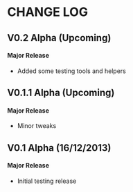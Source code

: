 CHANGE LOG
==========


## V0.2 Alpha (Upcoming)
#### Major Release

* Added some testing tools and helpers


## V0.1.1 Alpha (Upcoming)
#### Major Release

* Minor tweaks


## V0.1 Alpha (16/12/2013)
#### Major Release

* Initial testing release
